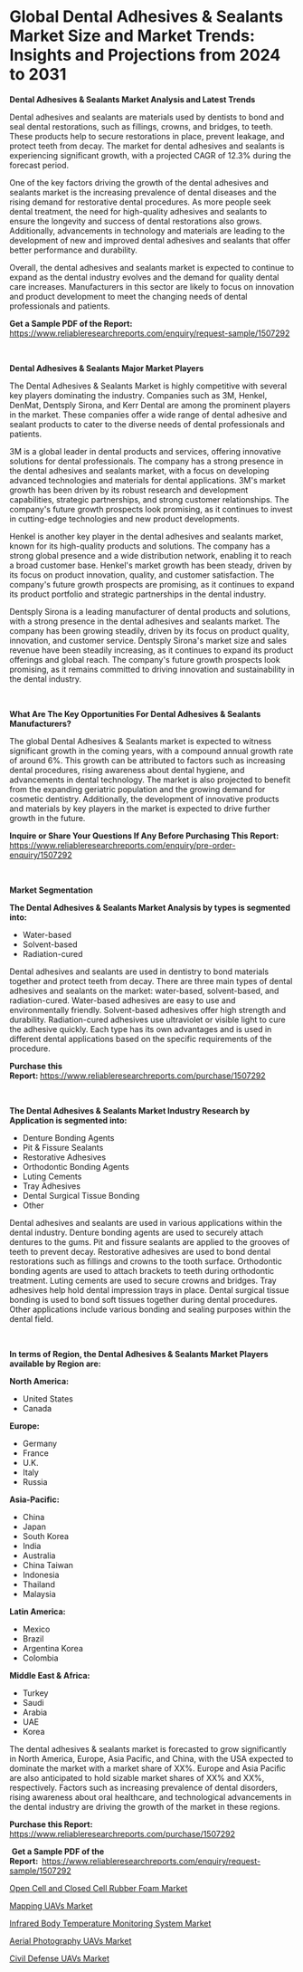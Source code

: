 <p><h1>Global Dental Adhesives & Sealants Market Size and Market Trends: Insights and Projections from 2024 to 2031</h1></p><p><strong>Dental Adhesives & Sealants Market Analysis and Latest Trends</strong></p>
<p><p>Dental adhesives and sealants are materials used by dentists to bond and seal dental restorations, such as fillings, crowns, and bridges, to teeth. These products help to secure restorations in place, prevent leakage, and protect teeth from decay. The market for dental adhesives and sealants is experiencing significant growth, with a projected CAGR of 12.3% during the forecast period.</p><p>One of the key factors driving the growth of the dental adhesives and sealants market is the increasing prevalence of dental diseases and the rising demand for restorative dental procedures. As more people seek dental treatment, the need for high-quality adhesives and sealants to ensure the longevity and success of dental restorations also grows. Additionally, advancements in technology and materials are leading to the development of new and improved dental adhesives and sealants that offer better performance and durability.</p><p>Overall, the dental adhesives and sealants market is expected to continue to expand as the dental industry evolves and the demand for quality dental care increases. Manufacturers in this sector are likely to focus on innovation and product development to meet the changing needs of dental professionals and patients.</p></p>
<p><strong>Get a Sample PDF of the Report:&nbsp;</strong> <a href="https://www.reliableresearchreports.com/enquiry/request-sample/1507292">https://www.reliableresearchreports.com/enquiry/request-sample/1507292</a></p>
<p>&nbsp;</p>
<p><strong>Dental Adhesives & Sealants Major Market Players</strong></p>
<p><p>The Dental Adhesives & Sealants Market is highly competitive with several key players dominating the industry. Companies such as 3M, Henkel, DenMat, Dentsply Sirona, and Kerr Dental are among the prominent players in the market. These companies offer a wide range of dental adhesive and sealant products to cater to the diverse needs of dental professionals and patients.</p><p>3M is a global leader in dental products and services, offering innovative solutions for dental professionals. The company has a strong presence in the dental adhesives and sealants market, with a focus on developing advanced technologies and materials for dental applications. 3M's market growth has been driven by its robust research and development capabilities, strategic partnerships, and strong customer relationships. The company's future growth prospects look promising, as it continues to invest in cutting-edge technologies and new product developments.</p><p>Henkel is another key player in the dental adhesives and sealants market, known for its high-quality products and solutions. The company has a strong global presence and a wide distribution network, enabling it to reach a broad customer base. Henkel's market growth has been steady, driven by its focus on product innovation, quality, and customer satisfaction. The company's future growth prospects are promising, as it continues to expand its product portfolio and strategic partnerships in the dental industry.</p><p>Dentsply Sirona is a leading manufacturer of dental products and solutions, with a strong presence in the dental adhesives and sealants market. The company has been growing steadily, driven by its focus on product quality, innovation, and customer service. Dentsply Sirona's market size and sales revenue have been steadily increasing, as it continues to expand its product offerings and global reach. The company's future growth prospects look promising, as it remains committed to driving innovation and sustainability in the dental industry.</p></p>
<p>&nbsp;</p>
<p><strong>What Are The Key Opportunities For Dental Adhesives & Sealants Manufacturers?</strong></p>
<p><p>The global Dental Adhesives & Sealants market is expected to witness significant growth in the coming years, with a compound annual growth rate of around 6%. This growth can be attributed to factors such as increasing dental procedures, rising awareness about dental hygiene, and advancements in dental technology. The market is also projected to benefit from the expanding geriatric population and the growing demand for cosmetic dentistry. Additionally, the development of innovative products and materials by key players in the market is expected to drive further growth in the future.</p></p>
<p><strong>Inquire or Share Your Questions If Any Before Purchasing This Report:</strong> <a href="https://www.reliableresearchreports.com/enquiry/pre-order-enquiry/1507292">https://www.reliableresearchreports.com/enquiry/pre-order-enquiry/1507292</a></p>
<p>&nbsp;</p>
<p><strong>Market Segmentation</strong></p>
<p><strong>The Dental Adhesives & Sealants Market Analysis by types is segmented into:</strong></p>
<p><ul><li>Water-based</li><li>Solvent-based</li><li>Radiation-cured</li></ul></p>
<p><p>Dental adhesives and sealants are used in dentistry to bond materials together and protect teeth from decay. There are three main types of dental adhesives and sealants on the market: water-based, solvent-based, and radiation-cured. Water-based adhesives are easy to use and environmentally friendly. Solvent-based adhesives offer high strength and durability. Radiation-cured adhesives use ultraviolet or visible light to cure the adhesive quickly. Each type has its own advantages and is used in different dental applications based on the specific requirements of the procedure.</p></p>
<p><strong>Purchase this Report:&nbsp;</strong><a href="https://www.reliableresearchreports.com/purchase/1507292">https://www.reliableresearchreports.com/purchase/1507292</a></p>
<p>&nbsp;</p>
<p><strong>The Dental Adhesives & Sealants Market Industry Research by Application is segmented into:</strong></p>
<p><ul><li>Denture Bonding Agents</li><li>Pit & Fissure Sealants</li><li>Restorative Adhesives</li><li>Orthodontic Bonding Agents</li><li>Luting Cements</li><li>Tray Adhesives</li><li>Dental Surgical Tissue Bonding</li><li>Other</li></ul></p>
<p><p>Dental adhesives and sealants are used in various applications within the dental industry. Denture bonding agents are used to securely attach dentures to the gums. Pit and fissure sealants are applied to the grooves of teeth to prevent decay. Restorative adhesives are used to bond dental restorations such as fillings and crowns to the tooth surface. Orthodontic bonding agents are used to attach brackets to teeth during orthodontic treatment. Luting cements are used to secure crowns and bridges. Tray adhesives help hold dental impression trays in place. Dental surgical tissue bonding is used to bond soft tissues together during dental procedures. Other applications include various bonding and sealing purposes within the dental field.</p></p>
<p>&nbsp;</p>
<p><strong>In terms of Region, the Dental Adhesives & Sealants Market Players available by Region are:</strong></p>
<p>
    <p> <strong> North America: </strong>
        <ul>
            <li>United States</li>
            <li>Canada</li>
        </ul>
        </p> 
    <p> <strong> Europe: </strong>
        <ul>
            <li>Germany</li>
            <li>France</li>
            <li>U.K.</li>
            <li>Italy</li>
            <li>Russia</li>
        </ul>
        </p> 
    <p> <strong> Asia-Pacific: </strong>
        <ul>
            <li>China</li>
            <li>Japan</li>
            <li>South Korea</li>
            <li>India</li>
            <li>Australia</li>
            <li>China Taiwan</li>
            <li>Indonesia</li>
            <li>Thailand</li>
            <li>Malaysia</li>
        </ul>
        </p> 
    <p> <strong> Latin America: </strong>
        <ul>
            <li>Mexico</li>
            <li>Brazil</li>
            <li>Argentina Korea</li>
            <li>Colombia</li>
        </ul>
        </p> 
    <p> <strong> Middle East & Africa: </strong>
        <ul>
            <li>Turkey</li>
            <li>Saudi</li>
            <li>Arabia</li>
            <li>UAE</li>
            <li>Korea</li>
        </ul>
    </p>
    </p>
<p><p>The dental adhesives & sealants market is forecasted to grow significantly in North America, Europe, Asia Pacific, and China, with the USA expected to dominate the market with a market share of XX%. Europe and Asia Pacific are also anticipated to hold sizable market shares of XX% and XX%, respectively. Factors such as increasing prevalence of dental disorders, rising awareness about oral healthcare, and technological advancements in the dental industry are driving the growth of the market in these regions.</p></p>
<p><strong>Purchase this Report: </strong><a href="https://www.reliableresearchreports.com/purchase/1507292">https://www.reliableresearchreports.com/purchase/1507292</a></p>
<p>&nbsp;<strong>Get a Sample PDF of the Report:&nbsp;&nbsp;</strong><a href="https://www.reliableresearchreports.com/enquiry/request-sample/1507292">https://www.reliableresearchreports.com/enquiry/request-sample/1507292</a></p>
<p><strong></strong></p>
<p><p><a href="https://issuu.com/reportprime-2/docs/open-cell-and-closed-cell-rubber-foam-market-size-">Open Cell and Closed Cell Rubber Foam Market</a></p><p><a href="https://github.com/Glendatilghmankmgz0rbhwpy/Market-Research-Report-List-1/blob/main/mapping-uavs-market.md">Mapping UAVs Market</a></p><p><a href="https://issuu.com/reportprime-2/docs/infrared-body-temperature-monitoring-system-market">Infrared Body Temperature Monitoring System Market</a></p><p><a href="https://github.com/dx0328/Market-Research-Report-List-1/blob/main/aerial-photography-uavs-market.md">Aerial Photography UAVs Market</a></p><p><a href="https://github.com/juancolorado15/Market-Research-Report-List-1/blob/main/civil-defense-uavs-market.md">Civil Defense UAVs Market</a></p></p>